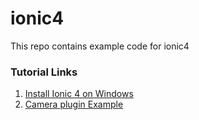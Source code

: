 # ionic4
This repo contains example code for ionic4

### Tutorial Links

1. <a href="https://ampersandacademy.com/tutorials/ionic-framework-4">Install Ionic 4 on Windows</a>
2. <a href="https://github.com/bharathirajatut/ionic4/tree/master/camera-example">Camera plugin Example</a>
